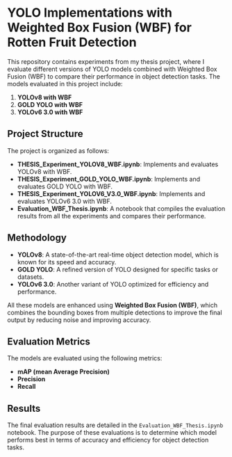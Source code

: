 
# YOLO Implementations with Weighted Box Fusion (WBF) for Rotten Fruit Detection

This repository contains experiments from my thesis project, where I evaluate different versions of YOLO models combined with Weighted Box Fusion (WBF) to compare their performance in object detection tasks. The models evaluated in this project include:

1. **YOLOv8 with WBF**
2. **GOLD YOLO with WBF**
3. **YOLOv6 3.0 with WBF**

## Project Structure

The project is organized as follows:

- **THESIS_Experiment_YOLOV8_WBF.ipynb**: Implements and evaluates YOLOv8 with WBF.
- **THESIS_Experiment_GOLD_YOLO_WBF.ipynb**: Implements and evaluates GOLD YOLO with WBF.
- **THESIS_Experiment_YOLOV6_V3.0_WBF.ipynb**: Implements and evaluates YOLOv6 3.0 with WBF.
- **Evaluation_WBF_Thesis.ipynb**: A notebook that compiles the evaluation results from all the experiments and compares their performance.

## Methodology

- **YOLOv8**: A state-of-the-art real-time object detection model, which is known for its speed and accuracy.
- **GOLD YOLO**: A refined version of YOLO designed for specific tasks or datasets.
- **YOLOv6 3.0**: Another variant of YOLO optimized for efficiency and performance.

All these models are enhanced using **Weighted Box Fusion (WBF)**, which combines the bounding boxes from multiple detections to improve the final output by reducing noise and improving accuracy.

## Evaluation Metrics

The models are evaluated using the following metrics:
- **mAP (mean Average Precision)**
- **Precision**
- **Recall**

## Results

The final evaluation results are detailed in the `Evaluation_WBF_Thesis.ipynb` notebook. The purpose of these evaluations is to determine which model performs best in terms of accuracy and efficiency for object detection tasks.
